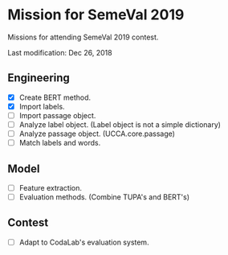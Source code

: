 # Mission for SemeVal 2019

Missions for attending SemeVal 2019 contest.

Last modification: Dec 26, 2018

## Engineering

* [x] Create BERT method.
* [x] Import labels.
* [ ] Import passage object.
* [ ] Analyze label object. (Label object is not a simple dictionary)
* [ ] Analyze passage object. (UCCA.core.passage)
* [ ] Match labels and words.

## Model

* [ ] Feature extraction.
* [ ] Evaluation methods. (Combine TUPA's and BERT's)

## Contest

* [ ] Adapt to CodaLab's evaluation system.